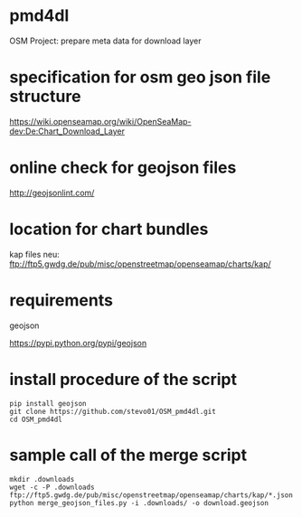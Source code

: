 # pmd4dl
OSM Project: prepare meta data for download layer

# specification for osm geo json file structure
https://wiki.openseamap.org/wiki/OpenSeaMap-dev:De:Chart_Download_Layer

# online check for geojson files
http://geojsonlint.com/

# location for chart bundles
kap files neu: ftp://ftp5.gwdg.de/pub/misc/openstreetmap/openseamap/charts/kap/

# requirements
geojson

https://pypi.python.org/pypi/geojson 

# install procedure of the script
```
pip install geojson
git clone https://github.com/stevo01/OSM_pmd4dl.git
cd OSM_pmd4dl
```
# sample call of the merge script
```
mkdir .downloads
wget -c -P .downloads ftp://ftp5.gwdg.de/pub/misc/openstreetmap/openseamap/charts/kap/*.json
python merge_geojson_files.py -i .downloads/ -o download.geojson 
```
